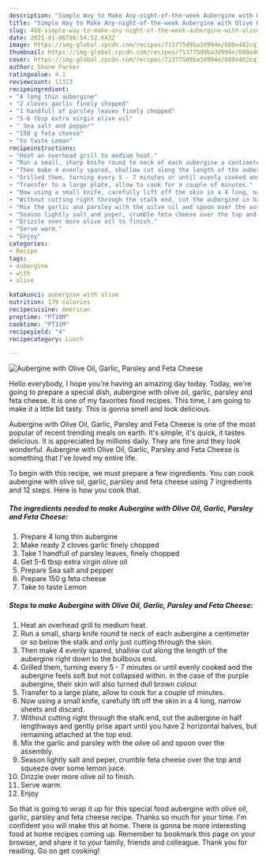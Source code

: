 ```yaml
---
description: "Simple Way to Make Any-night-of-the-week Aubergine with Olive Oil, Garlic, Parsley and Feta Cheese"
title: "Simple Way to Make Any-night-of-the-week Aubergine with Olive Oil, Garlic, Parsley and Feta Cheese"
slug: 468-simple-way-to-make-any-night-of-the-week-aubergine-with-olive-oil-garlic-parsley-and-feta-cheese
date: 2021-01-06T06:54:52.643Z
image: https://img-global.cpcdn.com/recipes/713775d9ba3d994e/680x482cq70/aubergine-with-olive-oil-garlic-parsley-and-feta-cheese-recipe-main-photo.jpg
thumbnail: https://img-global.cpcdn.com/recipes/713775d9ba3d994e/680x482cq70/aubergine-with-olive-oil-garlic-parsley-and-feta-cheese-recipe-main-photo.jpg
cover: https://img-global.cpcdn.com/recipes/713775d9ba3d994e/680x482cq70/aubergine-with-olive-oil-garlic-parsley-and-feta-cheese-recipe-main-photo.jpg
author: Shane Parker
ratingvalue: 4.1
reviewcount: 11323
recipeingredient:
- "4 long thin aubergine"
- "2 cloves garlic finely chopped"
- "1 handfull of parsley leaves finely chopped"
- "5-6 tbsp extra virgin olive oil"
- " Sea salt and pepper"
- "150 g feta cheese"
- "to taste Lemon"
recipeinstructions:
- "Heat an overhead grill to medium heat."
- "Run a small, sharp knife round te neck of each aubergine a centimeter or so below the stalk and only just cutting through the skin."
- "Then make 4 evenly spared, shallow cut along the length of the aubergine right down to the bullbous end."
- "Grilled them, turning every 5 - 7 minutes or until evenly cooked and the aubergine feels soft but not collapsed within. in the case of the purple aubergine, their skin will also turned dull brown colour."
- "Transfer to a large plate, allow to cook for a couple of minutes."
- "Now using a small knife, carefully lift off the skin in a 4 long, narrow sheets and discard."
- "Without cutting right through the stalk end, cut the aubergine in half lengthways and gently prise apart until you have 2 horizontal halves, but remaining attached at the top end."
- "Mix the garlic and parsley with the oilve oil and spoon over the assembly."
- "Season lightly salt and peper, crumble feta cheese over the top and squeeze over some lemon juice."
- "Drizzle over more olive oil to finish."
- "Serve warm."
- "Enjoy"
categories:
- Recipe
tags:
- aubergine
- with
- olive

katakunci: aubergine with olive 
nutrition: 179 calories
recipecuisine: American
preptime: "PT10M"
cooktime: "PT31M"
recipeyield: "4"
recipecategory: Lunch

---
```



![Aubergine with Olive Oil, Garlic, Parsley and Feta Cheese](https://img-global.cpcdn.com/recipes/713775d9ba3d994e/680x482cq70/aubergine-with-olive-oil-garlic-parsley-and-feta-cheese-recipe-main-photo.jpg)

Hello everybody, I hope you're having an amazing day today. Today, we're going to prepare a special dish, aubergine with olive oil, garlic, parsley and feta cheese. It is one of my favorites food recipes. This time, I am going to make it a little bit tasty. This is gonna smell and look delicious.

Aubergine with Olive Oil, Garlic, Parsley and Feta Cheese is one of the most popular of recent trending meals on earth. It's simple, it's quick, it tastes delicious. It is appreciated by millions daily. They are fine and they look wonderful. Aubergine with Olive Oil, Garlic, Parsley and Feta Cheese is something that I've loved my entire life.




To begin with this recipe, we must prepare a few ingredients. You can cook aubergine with olive oil, garlic, parsley and feta cheese using 7 ingredients and 12 steps. Here is how you cook that.

<!--inarticleads1-->

##### The ingredients needed to make Aubergine with Olive Oil, Garlic, Parsley and Feta Cheese:

1. Prepare 4 long thin aubergine
1. Make ready 2 cloves garlic finely chopped
1. Take 1 handfull of parsley leaves, finely chopped
1. Get 5-6 tbsp extra virgin olive oil
1. Prepare  Sea salt and pepper
1. Prepare 150 g feta cheese
1. Take to taste Lemon




<!--inarticleads2-->

##### Steps to make Aubergine with Olive Oil, Garlic, Parsley and Feta Cheese:

1. Heat an overhead grill to medium heat.
1. Run a small, sharp knife round te neck of each aubergine a centimeter or so below the stalk and only just cutting through the skin.
1. Then make 4 evenly spared, shallow cut along the length of the aubergine right down to the bullbous end.
1. Grilled them, turning every 5 - 7 minutes or until evenly cooked and the aubergine feels soft but not collapsed within. in the case of the purple aubergine, their skin will also turned dull brown colour.
1. Transfer to a large plate, allow to cook for a couple of minutes.
1. Now using a small knife, carefully lift off the skin in a 4 long, narrow sheets and discard.
1. Without cutting right through the stalk end, cut the aubergine in half lengthways and gently prise apart until you have 2 horizontal halves, but remaining attached at the top end.
1. Mix the garlic and parsley with the oilve oil and spoon over the assembly.
1. Season lightly salt and peper, crumble feta cheese over the top and squeeze over some lemon juice.
1. Drizzle over more olive oil to finish.
1. Serve warm.
1. Enjoy




So that is going to wrap it up for this special food aubergine with olive oil, garlic, parsley and feta cheese recipe. Thanks so much for your time. I'm confident you will make this at home. There is gonna be more interesting food at home recipes coming up. Remember to bookmark this page on your browser, and share it to your family, friends and colleague. Thank you for reading. Go on get cooking!
